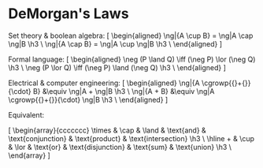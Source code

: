 # DeMorgan's Laws

Set theory & boolean algebra:
\[
  \begin{aligned}
  \ng|{A \cup B} = \ng|A \cap \ng|B \h3 \\
  \ng|{A \cap B} = \ng|A \cup \ng|B \h3 \\
\end{aligned}
\]

Formal language:
\[
\begin{aligned}
  \neg (P \land Q) \iff (\neg P) \lor  (\neg Q) \h3 \\
  \neg (P \lor  Q) \iff (\neg P) \land (\neg Q) \h3 \\
\end{aligned}
\]

Electrical & computer engineering:
\[
  \begin{aligned}
  \ng|{A \cgrowp{{}+{}}{\cdot} B} &\equiv \ng|A + \ng|B \h3 \\
  \ng|{A + B} &\equiv \ng|A \cgrowp{{}+{}}{\cdot} \ng|B \h3 \\
\end{aligned}
\]

Equivalent:

\[
  \begin{array}{ccccccc}
    \times & \cap & \land & \text{and} & \text{conjunction} & \text{product} & \text{intersection} \h3 \\
    \hline
    +      & \cup & \lor  & \text{or}  & \text{disjunction} & \text{sum}     & \text{union}        \h3 \\
  \end{array}
\]
